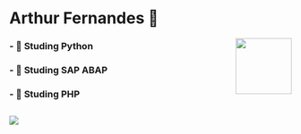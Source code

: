 <div style="display: inline_block;"> <h1 align="left">Arthur Fernandes 🦐
</h1><img align="right" height="100" src="https://media.tenor.com/S_TQ9t8OMtMAAAAi/junio-sonic-3d-model.gif" /></div>

### - 🐍 Studing Python 
### - 🔑 Studing SAP ABAP 
### - 🐘 Studing PHP

##
  <img src="https://visitor-badge.laobi.icu/badge?page_id=Arthur-Fernandes-Barros.Arthur-Fernandes-Barros&"  />
